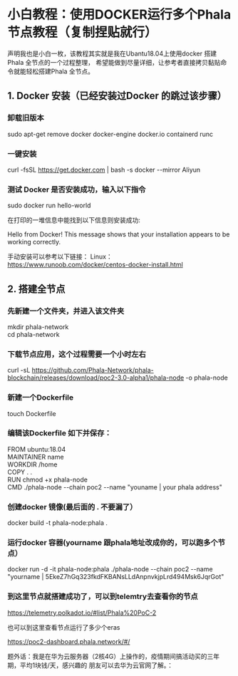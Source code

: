 # 小白教程：使用DOCKER运行多个Phala节点教程（复制捏贴就行）
声明我也是小白一枚，该教程其实就是我在Ubantu18.04上使用docker 搭建Phala 全节点的一个过程整理，
希望能做到尽量详细，让参考者直接拷贝黏贴命令就能轻松搭建Phala 全节点。

## 1. Docker 安装（已经安装过Docker 的跳过该步骤）

### 卸载旧版本

   sudo apt-get remove docker docker-engine docker.io containerd runc

### 一键安装
 
  curl -fsSL https://get.docker.com | bash -s docker --mirror Aliyun

### 测试 Docker 是否安装成功，输入以下指令

  sudo docker run hello-world

在打印的一堆信息中能找到以下信息则安装成功:

Hello from Docker!
This message shows that your installation appears to be working correctly.

手动安装可以参考以下链接：
Linux：https://www.runoob.com/docker/centos-docker-install.html 

## 2. 搭建全节点

### 先新建一个文件夹，并进入该文件夹
  
   mkdir phala-network    
   cd phala-network
   
### 下载节点应用，这个过程需要一个小时左右

   curl -sL https://github.com/Phala-Network/phala-blockchain/releases/download/poc2-3.0-alpha1/phala-node -o phala-node

### 新建一个Dockerfile

   touch Dockerfile

### 编辑该Dockerfile 如下并保存：

  FROM ubuntu:18.04  
  MAINTAINER name  
  WORKDIR  /home  
  COPY . .  
  RUN chmod +x phala-node  
  CMD ./phala-node --chain poc2 --name "youname | your phala address" 

### 创建docker 镜像(最后面的 . 不要漏了）

  docker build -t phala-node:phala .

### 运行docker 容器(yourname 跟phala地址改成你的，可以跑多个节点）

  docker run -d -it phala-node:phala ./phala-node --chain poc2 --name "yourname | 5EkeZ7hGq323fkdFKBANsLLdAnpnvkjpLrd494Msk6JqrGot"

### 到这里节点就搭建成功了，可以到telemtry去查看你的节点

https://telemetry.polkadot.io/#list/Phala%20PoC-2

也可以到这里查看节点运行了多少个eras

https://poc2-dashboard.phala.network/#/


题外话：我是在华为云服务器（2核4G）上操作的，疫情期间搞活动买的三年期，平均1块钱/天，感兴趣的
朋友可以去华为云官网了解。：
